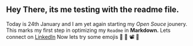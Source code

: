 ## Hey There, its me testing with the readme file.
Today is 24th January and I am yet again starting my _Open Souce_ jounery. 
This marks my first step in optimizing my `Readme` in **Markdown.**
Lets connect on [LinkedIn](https://www.linkedin.com/in/anshikavermag.)
Now lets try some emojis 🥦 🚂 📽️ 🍩
